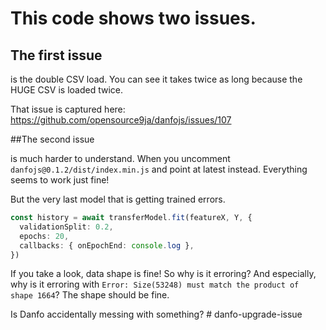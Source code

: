 # This code shows two issues.

## The first issue

is the double CSV load. You can see it takes twice as long because the HUGE CSV is loaded twice.

That issue is captured here: https://github.com/opensource9ja/danfojs/issues/107

##The second issue

is much harder to understand. When you uncomment `danfojs@0.1.2/dist/index.min.js` and point at latest instead. Everything seems to work just fine!

But the very last model that is getting trained errors.

```ts
const history = await transferModel.fit(featureX, Y, {
  validationSplit: 0.2,
  epochs: 20,
  callbacks: { onEpochEnd: console.log },
})
```

If you take a look, data shape is fine! So why is it erroring? And especially, why is it erroring with `Error: Size(53248) must match the product of shape 1664`? The shape should be fine.

Is Danfo accidentally messing with something?
#   d a n f o - u p g r a d e - i s s u e  
 